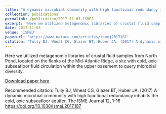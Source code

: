 ```yaml
---
title: "A dynamic microbial community with high functional redundancy inhabits the cold, oxic subseafloor aquifer"
collection: publications
permalink: /publication/2017-11-03-ISMEJ
excerpt: 'Here we utilized metagenomic libraries of crustal fluid samples from North Pond, located on the flanks of the Mid-Atlantic Ridge, a site with cold, oxic subseafloor fluid circulation within the upper basement to query microbial diversity.'
date: 2017-11-03
venue: 'ISMEJ'
paperurl: 'https://www.nature.com/articles/ismej2017187'
citation: 'Tully BJ, Wheat CG, Glazer BT, Huber JA. (2017) A dynamic microbial community with high functional redundancy inhabits the cold, oxic subseafloor aquifer. The ISME Journal 12, 1-16 https://doi.org/10.1038/ismej.2017.187'
---
```

Here we utilized metagenomic libraries of crustal fluid samples from North Pond, located on the flanks of the Mid-Atlantic Ridge, a site with cold, oxic subseafloor fluid circulation within the upper basement to query microbial diversity.

[Download paper here](https://www.nature.com/articles/ismej2017187)

Recommended citation: Tully BJ, Wheat CG, Glazer BT, Huber JA. (2017) A dynamic microbial community with high functional redundancy inhabits the cold, oxic subseafloor aquifer. The ISME Journal 12, 1-16 https://doi.org/10.1038/ismej.2017.187
